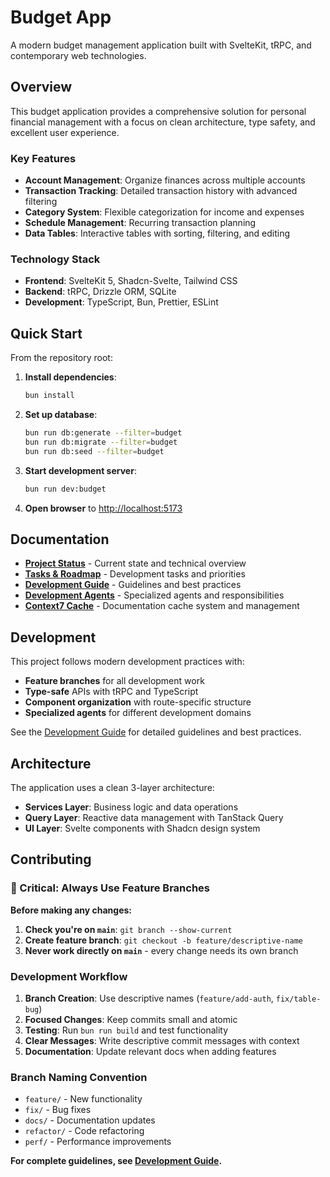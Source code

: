 # Budget App

A modern budget management application built with SvelteKit, tRPC, and contemporary web technologies.

## Overview

This budget application provides a comprehensive solution for personal financial management with a focus on clean architecture, type safety, and excellent user experience.

### Key Features

- **Account Management**: Organize finances across multiple accounts
- **Transaction Tracking**: Detailed transaction history with advanced filtering
- **Category System**: Flexible categorization for income and expenses
- **Schedule Management**: Recurring transaction planning
- **Data Tables**: Interactive tables with sorting, filtering, and editing

### Technology Stack

- **Frontend**: SvelteKit 5, Shadcn-Svelte, Tailwind CSS
- **Backend**: tRPC, Drizzle ORM, SQLite
- **Development**: TypeScript, Bun, Prettier, ESLint

## Quick Start

From the repository root:

1. **Install dependencies**:
   ```bash
   bun install
   ```

2. **Set up database**:
   ```bash
   bun run db:generate --filter=budget
   bun run db:migrate --filter=budget
   bun run db:seed --filter=budget
   ```

3. **Start development server**:
   ```bash
   bun run dev:budget
   ```

4. **Open browser** to <http://localhost:5173>

## Documentation

- **[Project Status](docs/project-status.md)** - Current state and technical overview
- **[Tasks & Roadmap](docs/tasks.md)** - Development tasks and priorities
- **[Development Guide](docs/development-guide.md)** - Guidelines and best practices
- **[Development Agents](docs/agents.md)** - Specialized agents and responsibilities
- **[Context7 Cache](docs/context7-cache.md)** - Documentation cache system and management

## Development

This project follows modern development practices with:

- **Feature branches** for all development work
- **Type-safe** APIs with tRPC and TypeScript
- **Component organization** with route-specific structure
- **Specialized agents** for different development domains

See the [Development Guide](docs/development-guide.md) for detailed guidelines and best practices.

## Architecture

The application uses a clean 3-layer architecture:

- **Services Layer**: Business logic and data operations
- **Query Layer**: Reactive data management with TanStack Query
- **UI Layer**: Svelte components with Shadcn design system

## Contributing

### 🚨 Critical: Always Use Feature Branches

**Before making any changes:**

1. **Check you're on `main`**: `git branch --show-current`
2. **Create feature branch**: `git checkout -b feature/descriptive-name`
3. **Never work directly on `main`** - every change needs its own branch

### Development Workflow

1. **Branch Creation**: Use descriptive names (`feature/add-auth`, `fix/table-bug`)
2. **Focused Changes**: Keep commits small and atomic
3. **Testing**: Run `bun run build` and test functionality
4. **Clear Messages**: Write descriptive commit messages with context
5. **Documentation**: Update relevant docs when adding features

### Branch Naming Convention

- `feature/` - New functionality
- `fix/` - Bug fixes
- `docs/` - Documentation updates
- `refactor/` - Code refactoring
- `perf/` - Performance improvements

**For complete guidelines, see [Development Guide](docs/development-guide.md).**